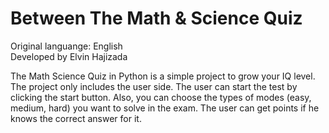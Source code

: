# Between The Math & Science Quiz
Original languange: English\
Developed by Elvin Hajizada

The Math Science Quiz in Python is a simple project to grow your IQ level. The project only includes the user side. The user can start the test by clicking the start button. Also, you can choose the types of modes (easy, medium, hard) you want to solve in the exam. The user can get points if he knows the correct answer for it.
